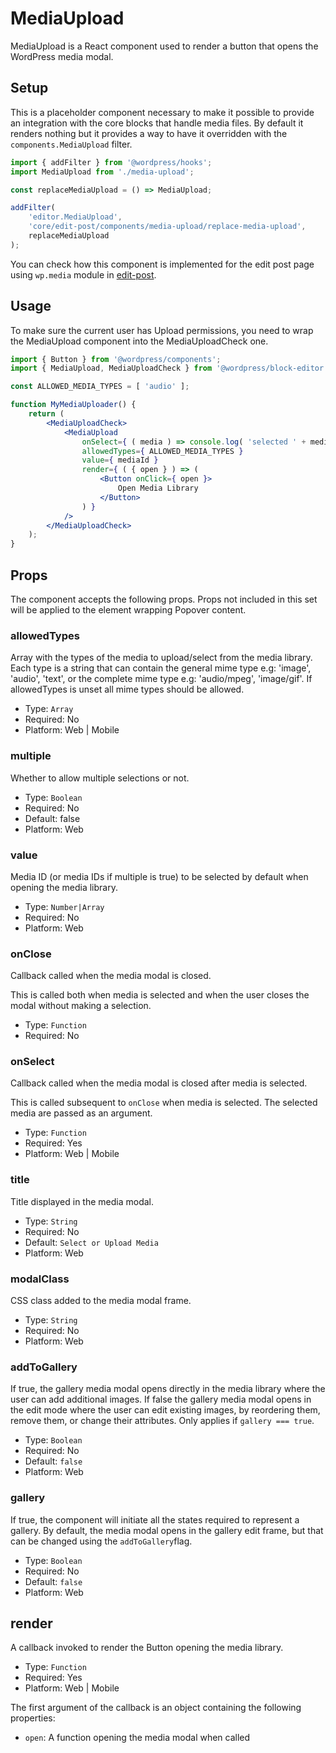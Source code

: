 MediaUpload
===========

MediaUpload is a React component used to render a button that opens the WordPress media modal.

## Setup

This is a placeholder component necessary to make it possible to provide an integration with the core blocks that handle media files. By default it renders nothing but it provides a way to have it overridden with the `components.MediaUpload` filter.

```jsx
import { addFilter } from '@wordpress/hooks';
import MediaUpload from './media-upload';

const replaceMediaUpload = () => MediaUpload;

addFilter(
	'editor.MediaUpload',
	'core/edit-post/components/media-upload/replace-media-upload',
	replaceMediaUpload
);
```

You can check how this component is implemented for the edit post page using `wp.media` module in [edit-post](https://github.com/WordPress/gutenberg/blob/master/packages/media-utils/src/components/media-upload/index.js).

## Usage

To make sure the current user has Upload permissions, you need to wrap the MediaUpload component into the MediaUploadCheck one.

```jsx
import { Button } from '@wordpress/components';
import { MediaUpload, MediaUploadCheck } from '@wordpress/block-editor';

const ALLOWED_MEDIA_TYPES = [ 'audio' ];

function MyMediaUploader() {
	return (
		<MediaUploadCheck>
			<MediaUpload
				onSelect={ ( media ) => console.log( 'selected ' + media.length ) }
				allowedTypes={ ALLOWED_MEDIA_TYPES }
				value={ mediaId }
				render={ ( { open } ) => (
					<Button onClick={ open }>
						Open Media Library
					</Button>
				) }
			/>
		</MediaUploadCheck>
	);
}
```

## Props

The component accepts the following props. Props not included in this set will be applied to the element wrapping Popover content.

### allowedTypes

Array with the types of the media to upload/select from the media library.
Each type is a string that can contain the general mime type e.g: 'image', 'audio', 'text',
or the complete mime type e.g: 'audio/mpeg', 'image/gif'.
If allowedTypes is unset all mime types should be allowed.

- Type: `Array`
- Required: No
- Platform: Web | Mobile

### multiple

Whether to allow multiple selections or not.

- Type: `Boolean`
- Required: No
- Default: false
- Platform: Web

### value

Media ID (or media IDs if multiple is true) to be selected by default when opening the media library.

- Type: `Number|Array`
- Required: No
- Platform: Web

### onClose

Callback called when the media modal is closed.

This is called both when media is selected and when the user closes the modal without making a selection.

- Type: `Function`
- Required: No

### onSelect

Callback called when the media modal is closed after media is selected. 

This is called subsequent to `onClose` when media is selected. The selected media are passed as an argument.

- Type: `Function`
- Required: Yes
- Platform: Web | Mobile

### title

Title displayed in the media modal.

- Type: `String`
- Required: No
- Default: `Select or Upload Media`
- Platform: Web

### modalClass

CSS class added to the media modal frame.

- Type: `String`
- Required: No
- Platform: Web

### addToGallery

If true, the gallery media modal opens directly in the media library where the user can add additional images.
If false the gallery media modal opens in the edit mode where the user can edit existing images, by reordering them, remove them, or change their attributes.
Only applies if `gallery === true`.

- Type: `Boolean`
- Required: No
- Default: `false`
- Platform: Web

### gallery

If true, the component will initiate all the states required to represent a gallery. By default, the media modal opens in the gallery edit frame, but that can be changed using the `addToGallery`flag.

- Type: `Boolean`
- Required: No
- Default: `false`
- Platform: Web

## render

A callback invoked to render the Button opening the media library.

- Type: `Function`
- Required: Yes
- Platform: Web | Mobile

The first argument of the callback is an object containing the following properties:

 - `open`: A function opening the media modal when called
